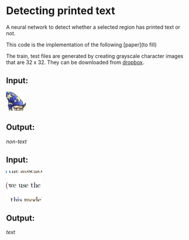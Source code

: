 Detecting printed text
=======================
A neural network to detect whether a selected region has printed text or not. 

This code is the implementation of the following [paper](to fill)

The train, test files are generated by creating grayscale character images that are 32 x 32. They can be downloaded from [dropbox](https://www.dropbox.com/sh/n6b9fng8k4r1kd3/AAAyBIf7b5dM2XBPf24wR-d2a?dl=0).

## Input:
![non-text](nontext.png)

## Output:
_non-text_

## Input:
![text](text.png)

## Output:
_text_

